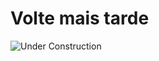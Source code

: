 # Volte mais tarde
![Under Construction](http://bashooka.com/wp-content/uploads/2015/10/css-pixel-arts-19.jpg)
